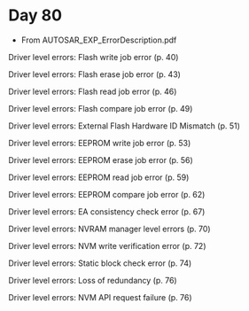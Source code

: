# Day 80

* From AUTOSAR\_EXP\_ErrorDescription.pdf

Driver level errors: Flash write job error (p. 40)

Driver level errors: Flash erase job error (p. 43)

Driver level errors: Flash read job error (p. 46)

Driver level errors: Flash compare job error (p. 49)

Driver level errors: External Flash Hardware ID Mismatch (p. 51)

Driver level errors: EEPROM write job error (p. 53)

Driver level errors: EEPROM erase job error (p. 56)

Driver level errors: EEPROM read job error (p. 59)

Driver level errors: EEPROM compare job error (p. 62)

Driver level errors: EA consistency check error (p. 67)

Driver level errors: NVRAM manager level errors (p. 70)

Driver level errors: NVM write verification error (p. 72)

Driver level errors: Static block check error (p. 74)

Driver level errors: Loss of redundancy (p. 76)

Driver level errors: NVM API request failure (p. 76)
